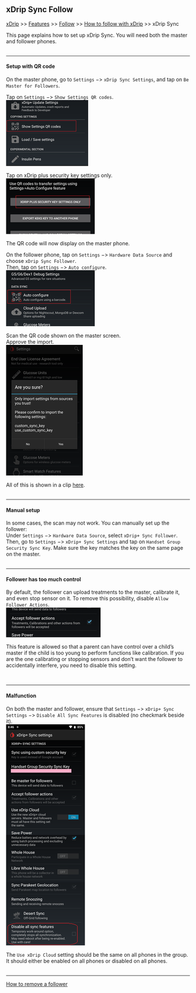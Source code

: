 ## xDrip Sync Follow  
[xDrip](../README.md) >> [Features](./Features_page.md) >> [Follow](./Follow_page.md) >> [How to follow with xDrip](./How-to-follow.md) >> xDrip Sync  
  
This page explains how to set up xDrip Sync.  You will need both the master and follower phones.    
<br/>  
  
---  

#### **Setup with QR code**    
On the master phone, go to `Settings` &#8722;> `xDrip Sync Settings`, and tap on `Be Master for Followers`.  
  
Tap on `Settings` &#8722;> `Show Settings QR codes`.  
![](./images/ShowSettingsQR.png)  
  
Tap on xDrip plus security key settings only.  
![](./images/SecuritySettingsOnly.png)  
  
The QR code will now display on the master phone.  
  
On the follower phone, tap on `Settings` &#8722;> `Hardware Data Source` and choose `xDrip Sync Follower`.  
Then, tap on `Settings` &#8722;> `Auto configure`.  
![](./images/AutoConfigureTap.png)  
  
Scan the QR code shown on the master screen.  
Approve the import.  
![](./Follow/images/ConfirmxSyncKeyImport.png)  
  
All of this is shown in a clip [here](https://youtu.be/LcgjfbYcWkE).  
<br/>  
  
---  

#### **Manual setup**    
In some cases, the scan may not work. You can manually set up the follower:   
Under `Settings` &#8722;> `Hardware Data Source`, select `xDrip+ Sync Follower`.  
Then, go to `Settings` &#8722;> `xDrip+ Sync Settings` and tap on `Handset Group Security Sync Key`.  Make sure the key matches the key on the same page on the master.  
<br/>  
  
---  
  
#### **Follower has too much control**  
By default, the follower can upload treatments to the master, calibrate it, and even stop sensor on it.  To remove this possibility, disable `Allow Follower Actions`.  
![](./Follow/images/AcceptFollowerActions.png)  
  
This feature is allowed so that a parent can have control over a child’s master if the child is too young to perform functions like calibration. If you are the one calibrating or stopping sensors and don’t want the follower to accidentally interfere, you need to disable this setting.  
  
<br/>  
  
---  
  
#### **Malfunction**  
On both the master and follower, ensure that `Settings` &#8722;> `xDrip+ Sync Settings` &#8722;> `Disable All Sync Features` is disabled (no checkmark beside it).   
![](./images/DisableAllSyncFeatures.png)  

The `Use xDrip Cloud` setting should be the same on all phones in the group. It should either be enabled on all phones or disabled on all phones.   
<br/>  

---  
  
[How to remove a follower](./Follow/RemoveFollower.md)  
  
